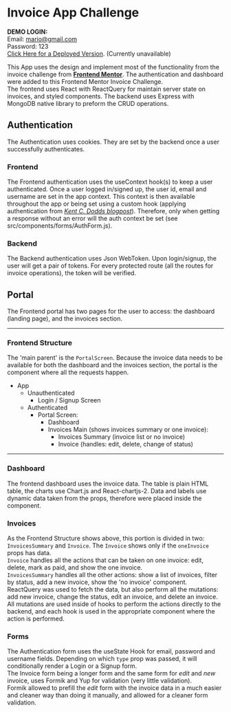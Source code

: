# Invoice App Challenge

**DEMO LOGIN:** <br>
Email: mario@gmail.com<br>
Password: 123<br>
[Click Here for a Deployed Version](https://dazzling-mahavira-a0de3b.netlify.app/). (Currently unavailable)<br>

This App uses the design and implement most of the functionality from the invoice challenge from **[Frontend Mentor](https://www.frontendmentor.io/)**.
The authentication and dashboard were added to this Frontend Mentor Invoice Challenge. <br>
The frontend uses React with ReactQuery for maintain server state on invoices, and styled components.
The backend uses Express with MongoDB native library to preform the CRUD operations.

## Authentication
The Authentication uses cookies. They are set by the backend once a user successfully authenticates.

### Frontend
The Frontend authentication uses the useContext hook(s) to keep a user authenticated. Once a user logged in/signed up, the user id, email and username are set in the app context. This context is then available throughout the app or being set using a custom hook (applying authentication from *[Kent C. Dodds blogpost](https://kentcdodds.com/blog/authentication-in-react-applications)*). Therefore, only when getting a response without an error will the auth context be set (see src/components/forms/AuthForm.js).

### Backend
The Backend authentication uses Json WebToken. Upon login/signup, the user will get a pair of tokens. For every protected route (all the routes for invoice operations), the token will be verified.<br>

## Portal
The Frontend portal has two pages for the user to access: the dashboard (landing page), and the invoices section.<br>

---
### Frontend Structure
The 'main parent' is the `PortalScreen`. Because the invoice data needs to be available for both the dashboard and the invoices section, the portal is the component where all the requests happen.
- App
    - Unauthenticated
        - Login / Signup Screen
    - Authenticated
        - Portal Screen:
            - Dashboard
            - Invoices Main (shows invoices summary or one invoice):
                - Invoices Summary (invoice list or no invoice)
                - Invoice (handles: edit, delete, change of status)
---

### Dashboard
The frontend dashboard uses the invoice data. The table is plain HTML table, the charts use Chart.js and React-chartjs-2. Data and labels use dynamic data taken from the props, therefore were placed inside the component.

### Invoices
As the Frontend Structure shows above, this portion is divided in two: `InvoicesSummary` and `Invoice`. The `Invoice` shows only if the `oneInvoice` props has data.<br>
`Invoice` handles all the actions that can be taken on one invoice: edit, delete, mark as paid, and show the one invoice.<br>
`InvoicesSummary` handles all the other actions: show a list of invoices, filter by status, add a new invoice, show the 'no invoice' component.<br>
ReactQuery was used to fetch the data, but also perform all the mutations: add new invoice, change the status, edit an invoice, and delete an invoice.<br> 
All mutations are used inside of hooks to perform the actions directly to the backend, and each hook is used in the appropriate component where the action is performed.

### Forms
The Authentication form uses the useState Hook for email, password and username fields. Depending on which `type` prop was passed, it will conditionally render a Login or a Signup form.<br>
The Invoice form being a longer form and the same form for *edit* and *new* invoice, uses Formik and Yup for validation (very little validation). <br>
Formik allowed to prefill the *edit* form with the invoice data in a much easier and cleaner way than doing it manually, and allowed for a cleaner form validation. 
